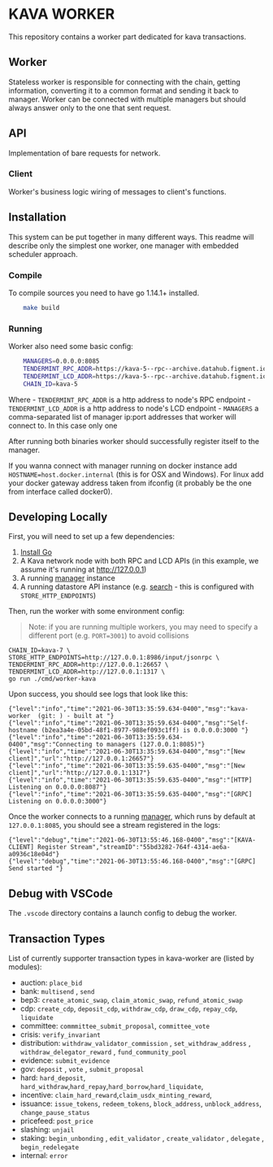 # KAVA WORKER

This repository contains a worker part dedicated for kava transactions.

## Worker
Stateless worker is responsible for connecting with the chain, getting information, converting it to a common format and sending it back to manager.
Worker can be connected with multiple managers but should always answer only to the one that sent request.

## API
Implementation of bare requests for network.

### Client
Worker's business logic wiring of messages to client's functions.


## Installation
This system can be put together in many different ways.
This readme will describe only the simplest one worker, one manager with embedded scheduler approach.

### Compile
To compile sources you need to have go 1.14.1+ installed.

```bash
    make build
```

### Running
Worker also need some basic config:

```bash
    MANAGERS=0.0.0.0:8085
    TENDERMINT_RPC_ADDR=https://kava-5--rpc--archive.datahub.figment.io
    TENDERMINT_LCD_ADDR=https://kava-5--rpc--archive.datahub.figment.io
    CHAIN_ID=kava-5
```

Where
    - `TENDERMINT_RPC_ADDR` is a http address to node's RPC endpoint
    - `TENDERMINT_LCD_ADDR` is a http address to node's LCD endpoint
    - `MANAGERS` a comma-separated list of manager ip:port addresses that worker will connect to. In this case only one

After running both binaries worker should successfully register itself to the manager.

If you wanna connect with manager running on docker instance add `HOSTNAME=host.docker.internal` (this is for OSX and Windows). For linux add your docker gateway address taken from ifconfig (it probably be the one from interface called docker0).

## Developing Locally

First, you will need to set up a few dependencies:

1. [Install Go](https://golang.org/doc/install)
2. A Kava network node with both RPC and LCD APIs (in this example, we assume it's running at http://127.0.0.1)
3. A running [manager](https://github.com/figment-networks/indexer-manager) instance
4. A running datastore API instance (e.g. [search](https://github.com/figment-networks/indexer-search) - this is configured with `STORE_HTTP_ENDPOINTS`)

Then, run the worker with some environment config:

> Note: if you are running multiple workers, you may need to specify a different port (e.g. `PORT=3001`) to avoid collisions

```
CHAIN_ID=kava-7 \
STORE_HTTP_ENDPOINTS=http://127.0.0.1:8986/input/jsonrpc \
TENDERMINT_RPC_ADDR=http://127.0.0.1:26657 \
TENDERMINT_LCD_ADDR=http://127.0.0.1:1317 \
go run ./cmd/worker-kava
```

Upon success, you should see logs that look like this:

```log
{"level":"info","time":"2021-06-30T13:35:59.634-0400","msg":"kava-worker  (git: ) - built at "}
{"level":"info","time":"2021-06-30T13:35:59.634-0400","msg":"Self-hostname (b2ea3a4e-05bd-48f1-8977-988ef093c1ff) is 0.0.0.0:3000 "}
{"level":"info","time":"2021-06-30T13:35:59.634-0400","msg":"Connecting to managers (127.0.0.1:8085)"}
{"level":"info","time":"2021-06-30T13:35:59.634-0400","msg":"[New client]","url":"http://127.0.0.1:26657"}
{"level":"info","time":"2021-06-30T13:35:59.635-0400","msg":"[New client]","url":"http://127.0.0.1:1317"}
{"level":"info","time":"2021-06-30T13:35:59.635-0400","msg":"[HTTP] Listening on 0.0.0.0:8087"}
{"level":"info","time":"2021-06-30T13:35:59.635-0400","msg":"[GRPC] Listening on 0.0.0.0:3000"}
```

Once the worker connects to a running [manager](https://github.com/figment-networks/indexer-manager), which runs by default at `127.0.0.1:8085`, you should see a stream registered in the logs:

```log
{"level":"debug","time":"2021-06-30T13:55:46.168-0400","msg":"[KAVA-CLIENT] Register Stream","streamID":"55bd3282-764f-4314-ae6a-a0936c18e04d"}
{"level":"debug","time":"2021-06-30T13:55:46.168-0400","msg":"[GRPC] Send started "}
```

## Debug with VSCode

The `.vscode` directory contains a launch config to debug the worker.


## Transaction Types
List of currently supporter transaction types in kava-worker are (listed by modules):
- auction:
   `place_bid`
- bank:
    `multisend` , `send`
- bep3:
    `create_atomic_swap`, `claim_atomic_swap`, `refund_atomic_swap`
- cdp:
    `create_cdp`, `deposit_cdp`, `withdraw_cdp`, `draw_cdp`, `repay_cdp`, `liquidate`
- committee:
    `commmittee_submit_proposal`, `committee_vote`
- crisis:
    `verify_invariant`
- distribution:
    `withdraw_validator_commission` , `set_withdraw_address` , `withdraw_delegator_reward` , `fund_community_pool`
- evidence:
    `submit_evidence`
- gov:
    `deposit` , `vote` , `submit_proposal`
- hard:
    `hard_deposit`, `hard_withdraw`,`hard_repay`,`hard_borrow`,`hard_liquidate`,
- incentive:
    `claim_hard_reward`,`claim_usdx_minting_reward`,
- issuance:
    `issue_tokens`, `redeem_tokens`, `block_address`, `unblock_address`, `change_pause_status`
- pricefeed:
    `post_price`
- slashing:
    `unjail`
- staking:
    `begin_unbonding` , `edit_validator` , `create_validator` , `delegate` , `begin_redelegate`
- internal:
    `error`
